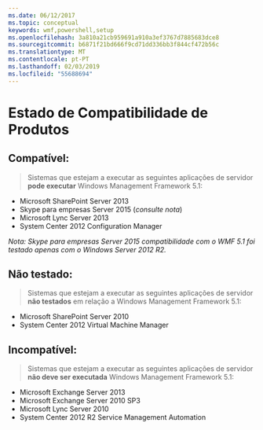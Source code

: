 ```yaml
---
ms.date: 06/12/2017
ms.topic: conceptual
keywords: wmf,powershell,setup
ms.openlocfilehash: 3a810a21cb959691a910a3ef3767d7885683dce8
ms.sourcegitcommit: b6871f21bd666f9cd71dd336bb3f844cf472b56c
ms.translationtype: MT
ms.contentlocale: pt-PT
ms.lasthandoff: 02/03/2019
ms.locfileid: "55688694"
---
```

# <a name="product-compatibility-status"></a>Estado de Compatibilidade de Produtos

## <a name="compatible"></a>Compatível:
> Sistemas que estejam a executar as seguintes aplicações de servidor **pode executar** Windows Management Framework 5.1:

- Microsoft SharePoint Server 2013
- Skype para empresas Server 2015 (_consulte nota_)
- Microsoft Lync Server 2013
- System Center 2012 Configuration Manager

_Nota: Skype para empresas Server 2015 compatibilidade com o WMF 5.1 foi testado apenas com o Windows Server 2012 R2._

## <a name="not-tested"></a>Não testado:
> Sistemas que estejam a executar as seguintes aplicações de servidor **não testados** em relação a Windows Management Framework 5.1:

- Microsoft SharePoint Server 2010
- System Center 2012 Virtual Machine Manager

## <a name="incompatible"></a>Incompatível:
> Sistemas que estejam a executar as seguintes aplicações de servidor **não deve ser executada** Windows Management Framework 5.1:

- Microsoft Exchange Server 2013
- Microsoft Exchange Server 2010 SP3
- Microsoft Lync Server 2010
- System Center 2012 R2 Service Management Automation
